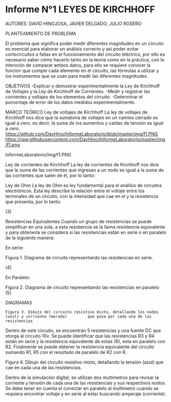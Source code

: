 # Informe N°1 LEYES DE KIRCHHOFF 

AUTORES: DAVID HINOJOSA,
         JAVIER DELGADO,
         JULIO ROSERO
	 
PLANTEAMIENTO DE PROBLEMA

El problema que significa poder medir diferentes magnitudes en un circuito es esencial para elaborar un análisis correcto y así poder evitar cortocircuitos o fallas en el funcionamiento del circuito eléctrico, por ello es necesario saber cómo hacerlo tanto en la teoría como en la práctica, con la intención de comparar ambos datos, para ello se requiere conocer la función que cumple cada elemento en el circuito, las fórmulas a utilizar y los instrumentos que se usan para medir las diferentes magnitudes.

OBJETIVOS
-Explicar y demostrar experimentalmente la Ley de Kirchhoff de Voltajes y la Ley 
de Kirchhoff de Corrientes.
-Medir y registrar las corrientes y voltajes de los elementos del circuito.
-Determinar el porcentaje de error de los datos medidos experimentalmente.

MARCO TEÓRICO
Ley de voltajes de Kirchhoff
La ley de voltajes de Kirchhoff nos dice que la sumatoria de voltajes en un camino cerrado es igual a cero, es decir, la suma de los aumentos y caídas de tensión es igual a cero.
https://github.com/DavHino/InformeLaboratorio/blob/master/img/f1.PNG
https://raw.githubusercontent.com/DavHino/InformeLaboratorio/master/img/f1.png

InformeLaboratorio/img/f1.PNG

Ley de corrientes de Kirchhoff
La ley de corrientes de Kirchhoff nos dice que la suma de las corrientes que ingresan a un nodo es igual a la suma de las corrientes que salen de él, por lo tanto:

                                    




Ley de Ohm 
La ley de Ohm es ley fundamental para el análisis de circuitos electrónicos. Esta ley describe la relación entre el voltaje entre los terminales de un circuito, con la intensidad que cae en el  y la resistencia que presenta, por lo tanto:

(3)                              




Resistencias Equivalentes
Cuando un grupo de resistencias se puede simplificar en una sola, a esta resistencia se la llama resistencia equivalente y para obtenerla se considera si las resistencias están en serie o en paralelo de la siguiente manera:

En serie:     
                





Figura 1. Diagrama de circuito representando las resistencias en serie.

(4)                           


En Paralelo:                   



 



Figura 2. Diagrama de circuito representando las resistencias en paralelo
(5)                  









DIAGRAMAS

	Figura 3. Dibujo del circuito resistivo mixto, detallando los nodos (azul) y corriente (morado) 		que pasa por cada una de las resistencias

Dentro de este circuito, se encuentran 5 resistencias y una fuente DC que otorga al circuito 10v. Se puede identificar que las resistencias R3 y R4 están en serie y la resistencia equivalente de estas (R), esta en paralelo con R2. Finalmente se puede obtener la resistencia equivalente del circuito sumando R1, R5 con el resultado de paralelo de R2 con R.

Figura 4. Dibujo del circuito resistivo mixto, detallando la tensión (azul) que cae en cada una de las resistencias.

Dentro de la simulación digital, se utilizan dos multímetros para revisar la corriente y tensión de cada una de las resistencias y sus respectivos nodos. Se debe tener en cuenta el conectar en paralelo al multímetro cuando se requiera encontrar voltaje y en serie al estar buscando amperaje (corriente).







